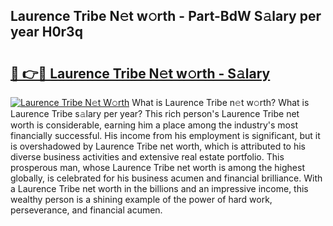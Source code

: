 ## Laurence Tribe N𝚎t w𝚘rth - Part-BdW S𝚊lary per year H0r3q

# <h2><a href="http://gc0cc79.nevu.top/?p=Laurence+Tribe">🔗 👉🔴 Laurence Tribe N𝚎t w𝚘rth - S𝚊lary</a></h2>

[![Laurence Tribe N𝚎t W𝚘rth](https://i.imgur.com/Oavwk0R.jpeg)](http://gc0cc79.nevu.top/?p=Laurence+Tribe)
What is Laurence Tribe n𝚎t w𝚘rth? What is Laurence Tribe s𝚊lary per year?
This rich person's Laurence Tribe net worth is considerable, earning him a place among the industry's most financially successful. His income from his employment is significant, but it is overshadowed by Laurence Tribe net worth, which is attributed to his diverse business activities and extensive real estate portfolio. This prosperous man, whose Laurence Tribe net worth is among the highest globally, is celebrated for his business acumen and financial brilliance. With a Laurence Tribe net worth in the billions and an impressive income, this wealthy person is a shining example of the power of hard work, perseverance, and financial acumen.
